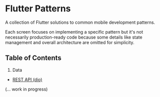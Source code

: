 # Flutter Patterns

A collection of Flutter solutions to common mobile development patterns.

Each screen focuses on implementing a specific pattern but it's not necessarily production-ready code because some details like state management and overall architecture are omitted for simplicity.

## Table of Contents

1. Data
- [REST API (dio)](./lib/data/rest)

(... work in progress)
